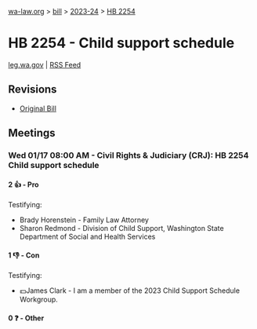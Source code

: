 [wa-law.org](/) > [bill](/bill/) > [2023-24](/bill/2023-24/) > [HB 2254](/bill/2023-24/hb/2254/)

# HB 2254 - Child support schedule
[leg.wa.gov](https://app.leg.wa.gov/billsummary?BillNumber=2254&Year=2023&Initiative=false) | [RSS Feed](./rss.xml)

## Revisions
* [Original Bill](1/)

## Meetings
### Wed 01/17 08:00 AM - Civil Rights & Judiciary (CRJ): HB 2254 Child support schedule
#### 2 👍 - Pro
Testifying:
* Brady Horenstein - Family Law Attorney
* Sharon Redmond - Division of Child Support, Washington State Department of Social and Health Services

#### 1 👎 - Con
Testifying:
* 💵James Clark - I am a member of the 2023 Child Support Schedule Workgroup.

#### 0 ❓ - Other
